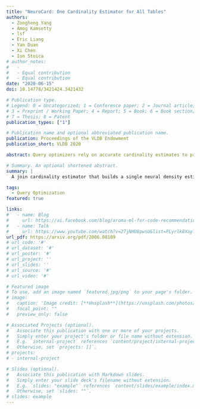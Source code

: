 ```yaml
---
title: "NeuroCard: One Cardinality Estimator for All Tables"
authors:
  - Zongheng Yang
  - Amog Kamsetty
  - lsf
  - Eric Liang
  - Yan Duan
  - Xi Chen
  - Ion Stoica
# author_notes:
#   -
#   - Equal contribution
#   - Equal contribution
date: "2020-06-15"
doi: 10.14778/3421424.3421432

# Publication type.
# Legend: 0 = Uncategorized; 1 = Conference paper; 2 = Journal article;
# 3 = Preprint / Working Paper; 4 = Report; 5 = Book; 6 = Book section;
# 7 = Thesis; 8 = Patent
publication_types: ["1"]

# Publication name and optional abbreviated publication name.
publication: Proceedings of the VLDB Endowment
publication_short: VLDB 2020

abstract: Query optimizers rely on accurate cardinality estimates to produce good execution plans. Despite decades of research, existing cardinality estimators are inaccurate for complex queries, due to making lossy modeling assumptions and not capturing inter-table correlations. In this work, we show that it is possible to learn the correlations across all tables in a database without any independence assumptions. We present NeuroCard, a join cardinality estimator that builds a single neural density estimator over an entire database. Leveraging join sampling and modern deep autoregressive models, NeuroCard makes no inter-table or inter-column independence assumptions in its probabilistic modeling. NeuroCard achieves orders of magnitude higher accuracy than the best prior methods (a new state-of-the-art result of 8.5× maximum error on JOB-light), scales to dozens of tables, while being compact in space (several MBs) and efficient to construct or update (seconds to minutes).

# Summary. An optional shortened abstract.
summary: |
  A join cardinality estimator that builds a single neural density estimator over an entire database.

tags:
  - Query Optimization
featured: true

links:
#   - name: Blog
#     url: https://ai.facebook.com/blog/aroma-ml-for-code-recommendation/
#   - name: Talk
#     url: https://www.youtube.com/watch?v=27jNHU8pwsU&list=PLyrlk8Xaylp6enzqOraP0sSd5HzVq3DZ5&index=46
url_pdf: https://arxiv.org/pdf/2006.08109
# url_code: '#'
# url_dataset: '#'
# url_poster: '#'
# url_project: ''
# url_slides: ''
# url_source: '#'
# url_video: '#'

# Featured image
# To use, add an image named `featured.jpg/png` to your page's folder.
# image:
#   caption: 'Image credit: [**Unsplash**](https://unsplash.com/photos/pLCdAaMFLTE)'
#   focal_point: ""
#   preview_only: false

# Associated Projects (optional).
#   Associate this publication with one or more of your projects.
#   Simply enter your project's folder or file name without extension.
#   E.g. `internal-project` references `content/project/internal-project/index.md`.
#   Otherwise, set `projects: []`.
# projects:
# - internal-project

# Slides (optional).
#   Associate this publication with Markdown slides.
#   Simply enter your slide deck's filename without extension.
#   E.g. `slides: "example"` references `content/slides/example/index.md`.
#   Otherwise, set `slides: ""`.
# slides: example
---
```

